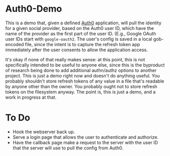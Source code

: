 # Auth0-Demo

This is a demo that, given a defined [Auth0](https:/auth0.com) application,
will pull the identity for a given social provider, based on the Auth0 user ID,
which have the name of the provider as the first part of the user ID. (E.g.,
Google OAuth user IDs start with `google-oauth2`. The user's config is saved in
a local gob-encoded file, since the intent is to capture the refresh token app
immediately after the user consents to allow the application access.

It's okay if none of that really makes sense: at this point, this is not
specifically intended to be useful to anyone else, since this is the byproduct
of research being done to add additional authn/authz options to another
project.  This is just a demo right now and doesn't do anything useful. You
probably shouldn't store refresh tokens of any value in a file that's readable
by anyone other than the owner. You probably ought not to store refresh tokens
on the filesystem anyway. The point is, this is just a demo, and a work in
progress at that.

# To Do

* Hook the webserver back up.
* Serve a login page that allows the user to authenticate and authorize.
* Have the callback page make a request to the server with the user ID that
  the server will use to pull the config from Auth0.
